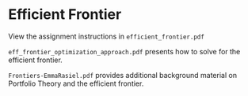 # Efficient Frontier

View the assignment instructions in `efficient_frontier.pdf`

`eff_frontier_optimization_approach.pdf` presents how to solve for the efficient frontier.

`Frontiers-EmmaRasiel.pdf` provides additional background material on
Portfolio Theory and the efficient frontier. 
